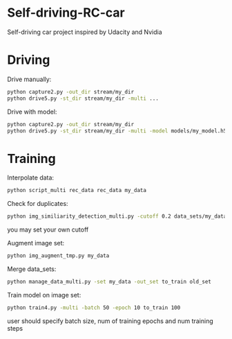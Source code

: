 # Self-driving-RC-car
Self-driving car project inspired by Udacity and Nvidia

# Driving

Drive manually:
```bash
python capture2.py -out_dir stream/my_dir
python drive5.py -st_dir stream/my_dir -multi ...
```

Drive with model:
```bash
python capture2.py -out_dir stream/my_dir
python drive5.py -st_dir stream/my_dir -multi -model models/my_model.h5 ...
```

# Training

Interpolate data:
```bash
python script_multi rec_data rec_data my_data
```

Check for duplicates:
```bash
python img_similiarity_detection_multi.py -cutoff 0.2 data_sets/my_data
```
you may set your own cutoff

Augment image set:
```bash
python img_augment_tmp.py my_data
```

Merge data_sets:
```bash
python manage_data_multi.py -set my_data -out_set to_train old_set
```

Train model on image set:
```bash
python train4.py -multi -batch 50 -epoch 10 to_train 100
```
user should specify batch size, num of training epochs and num training steps
